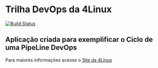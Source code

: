 # Trilha DevOps da 4Linux

<!-- Altere a Flag abaixo com sua URL do Travis -->
[![Build Status](https://travis-ci.com/perodahe/DevOpsLab-HelloWorld.svg?branch=master)](https://travis-ci.com/perodahe/DevOpsLab-HelloWorld)

## Aplicação criada para exemplificar o Ciclo de uma PipeLine DevOps


Para maiores informações acesse o [Site da 4Linux](https://www.4linux.com.br/cursos/devops)
